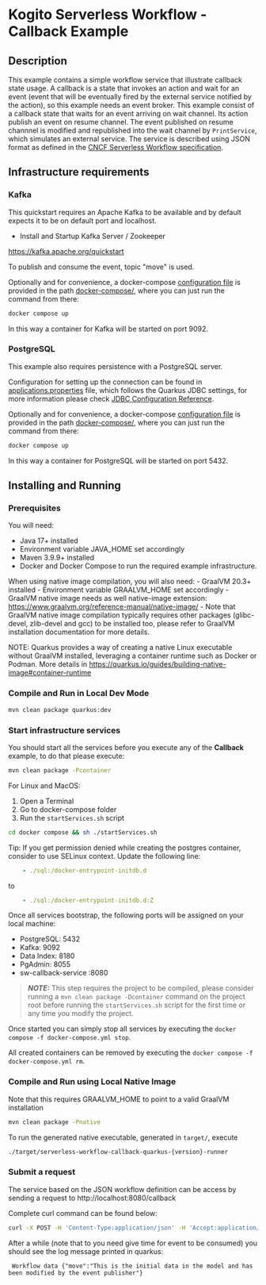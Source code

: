 # Kogito Serverless Workflow - Callback Example

## Description

This example contains a simple workflow service that illustrate callback state usage. 
A callback is a state that invokes an action and wait for an event (event that will be eventually fired by the external service notified by the action), so this example needs an event broker.
This example consist of a callback state that waits for an event arriving on wait channel. Its action publish an event on resume channel. The event published on resume channnel is modified and republished into the wait channel by `PrintService`, which simulates an external service. 
The service is described using JSON format as defined in the 
[CNCF Serverless Workflow specification](https://github.com/serverlessworkflow/specification).

## Infrastructure requirements

### Kafka

This quickstart requires an Apache Kafka to be available and by default expects it to be on default port and localhost.

* Install and Startup Kafka Server / Zookeeper

https://kafka.apache.org/quickstart

To publish and consume the event, topic "move" is used. 

Optionally and for convenience, a docker-compose [configuration file](docker-compose/docker-compose.yml) is
provided in the path [docker-compose/](docker-compose/), where you can just run the command from there:

```sh
docker compose up
```

In this way a container for Kafka will be started on port 9092.

### PostgreSQL

This example also requires persistence with a PostgreSQL server.

Configuration for setting up the connection can be found in [applications.properties](src/main/resources/application.properties) file, which
follows the Quarkus JDBC settings, for more information please check [JDBC Configuration Reference](https://quarkus.io/guides/datasource#jdbc-configuration).

Optionally and for convenience, a docker-compose [configuration file](docker-compose/docker-compose.yml) is
provided in the path [docker-compose/](docker-compose/), where you can just run the command from there:

```sh
docker compose up
```

In this way a container for PostgreSQL will be started on port 5432.

## Installing and Running

### Prerequisites
 
You will need:
  - Java 17+ installed
  - Environment variable JAVA_HOME set accordingly
  - Maven 3.9.9+ installed
  - Docker and Docker Compose to run the required example infrastructure.

When using native image compilation, you will also need: 
    - GraalVM 20.3+ installed
    - Environment variable GRAALVM_HOME set accordingly
    - GraalVM native image needs as well native-image extension: https://www.graalvm.org/reference-manual/native-image/
    - Note that GraalVM native image compilation typically requires other packages (glibc-devel, zlib-devel and gcc) to be installed too, please refer to GraalVM installation documentation for more details.

NOTE: Quarkus provides a way of creating a native Linux executable without GraalVM installed, leveraging a container runtime such as Docker or Podman. More details in  https://quarkus.io/guides/building-native-image#container-runtime 

### Compile and Run in Local Dev Mode

```sh
mvn clean package quarkus:dev
```

### Start infrastructure services

You should start all the services before you execute any of the **Callback** example, to do that please execute:

```sh
mvn clean package -Pcontainer
```

For Linux and MacOS:

1. Open a Terminal
2. Go to docker-compose folder
3. Run the ```startServices.sh``` script

```bash
cd docker compose && sh ./startServices.sh
```

Tip: If you get permission denied while creating the postgres container, consider to use SELinux context.
Update the following line:
```yaml
    - ./sql:/docker-entrypoint-initdb.d
```
to
```yaml
    - ./sql:/docker-entrypoint-initdb.d:Z
```

Once all services bootstrap, the following ports will be assigned on your local machine:

- PostgreSQL: 5432
- Kafka: 9092
- Data Index: 8180
- PgAdmin: 8055
- sw-callback-service :8080

> **_NOTE:_**  This step requires the project to be compiled, please consider running a ```mvn clean package -Dcontainer``` command on the project root before running the ```startServices.sh``` script for the first time or any time you modify the project.

Once started you can simply stop all services by executing the ```docker compose -f docker-compose.yml stop```.

All created containers can be removed by executing the ```docker compose -f docker-compose.yml rm```.


### Compile and Run using Local Native Image
Note that this requires GRAALVM_HOME to point to a valid GraalVM installation

```sh
mvn clean package -Pnative
```
  
To run the generated native executable, generated in `target/`, execute

```sh
./target/serverless-workflow-callback-quarkus-{version}-runner
```

### Submit a request

The service based on the JSON workflow definition can be access by sending a request to http://localhost:8080/callback

Complete curl command can be found below:

```sh
curl -X POST -H 'Content-Type:application/json' -H 'Accept:application/json' http://localhost:8080/callback
```


After a while (note that to you need give time for event to be consumed)  you should see the log message printed in quarkus:

```text
 Workflow data {"move":"This is the initial data in the model and has been modified by the event publisher"}
```

